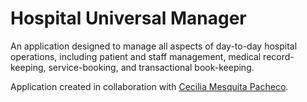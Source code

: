 # Hospital Universal Manager
An application designed to manage all aspects of day-to-day hospital operations, including patient and staff management, medical record-keeping, service-booking, and transactional book-keeping.

Application created in collaboration with [Cecilia Mesquita Pacheco](https://github.com/ceci96p). 
